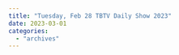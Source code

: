```yaml
---
title: "Tuesday, Feb 28 TBTV Daily Show 2023"
date: 2023-03-01
categories: 
  - "archives"
---
```




